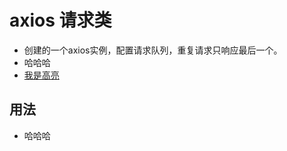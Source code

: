 # axios 请求类
  - 创建的一个axios实例，配置请求队列，重复请求只响应最后一个。
  - 哈哈哈
  -  [我是高亮](http://www.baidu.com)
## 用法
  - 哈哈哈
